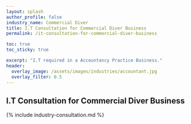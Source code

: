 ```yaml
---
layout: splash 
author_profile: false 
industry_name: Commercial Diver
title: I.T Consultation for Commercial Diver Business
permalink: /it-consultation-for-commercial-diver-business

toc: true
toc_sticky: true

excerpt: "I.T required in a Accountancy Practice Business."
header:
  overlay_image: /assets/images/industries/accountant.jpg
  overlay_filter: 0.5 
---
```


## I.T Consultation for Commercial Diver Business

{% include industry-consultation.md %}
